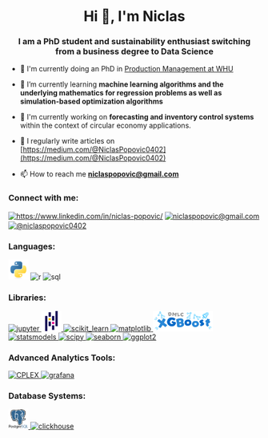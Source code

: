 <h1 align="center">Hi 👋, I'm Niclas</h1>
<h3 align="center">I am a PhD student and sustainability enthusiast switching from a business degree to Data Science</h3>

- 📝 I'm currently doing an PhD in [Production Management at WHU](https://www.whu.edu/en/faculty/supply-chain-management-group/production-management/external-doctoral-students/niclas-popovic/)

- 🌱 I’m currently learning **machine learning algorithms and the underlying mathematics for regression problems as well as simulation-based optimization algorithms**

- 🔭 I'm currently working on **forecasting and inventory control systems** within the context of circular economy applications.

- 📝 I regularly write articles on [https://medium.com/@NiclasPopovic0402](https://medium.com/@NiclasPopovic0402)

- 📫 How to reach me **niclaspopovic@gmail.com**

<h3 align="left">Connect with me:</h3>
<p align="left">
<a href="https://www.linkedin.com/in/niclas-popovic/" target="blank"><img align="center" src="https://raw.githubusercontent.com/rahuldkjain/github-profile-readme-generator/master/src/images/icons/Social/linked-in-alt.svg" alt="https://www.linkedin.com/in/niclas-popovic/" height="30" width="40" /></a>
<a href="mailto:niclaspopovic@gmail.com"><img align="center" src="https://upload.wikimedia.org/wikipedia/commons/thumb/7/7e/Gmail_icon_%282020%29.svg/1024px-Gmail_icon_%282020%29.svg.png?20221017173631" alt="niclaspopovic@gmail.com" height="30" width="40" /></a>
<a href="https://medium.com/@niclaspopovic0402" target="blank"><img align="center" src="https://raw.githubusercontent.com/rahuldkjain/github-profile-readme-generator/master/src/images/icons/Social/medium.svg" alt="@niclaspopovic0402" height="30" width="40" /></a>
</p>
<h3 align="left">Languages:</h3>
<p align="left"> 
<img src="https://raw.githubusercontent.com/devicons/devicon/master/icons/python/python-original.svg" alt="python" width="40" height="40"/> </a>
<img src="https://www.r-project.org/Rlogo.png" alt="r" width="40" height="40"/> </a> 
<img src="https://upload.wikimedia.org/wikipedia/commons/8/87/Sql_data_base_with_logo.png" alt="sql" width="80" height="40"/> </a>
</p>

<h3 align="left">Libraries:</h3>
<p align="left">
<a href="https://jupyter.org/" target="_blank" rel="noreferrer"> <img src="https://jupyter.org/assets/homepage/main-logo.svg" alt="jupyter" width="40" height="40"/> </a> 
<a href="https://pandas.pydata.org/" target="_blank" rel="noreferrer"> <img src="https://raw.githubusercontent.com/devicons/devicon/2ae2a900d2f041da66e950e4d48052658d850630/icons/pandas/pandas-original.svg" alt="pandas" width="40" height="40"/> </a>  
<a href="https://scikit-learn.org/" target="_blank" rel="noreferrer"> <img src="https://upload.wikimedia.org/wikipedia/commons/0/05/Scikit_learn_logo_small.svg" alt="scikit_learn" width="40" height="40"/> </a> 
<a href="https://matplotlib.org/" target="_blank" rel="noreferrer"> <img src="https://upload.wikimedia.org/wikipedia/commons/8/84/Matplotlib_icon.svg" alt="matplotlib" width="40" height="40"/> </a> 
<a href="https://xgboost.readthedocs.io/en/stable/" target="_blank" rel="noreferrer"> <img src="https://raw.githubusercontent.com/dmlc/dmlc.github.io/master/img/logo-m/xgboost.png" alt="xgboost" width="120" height="40"/> </a> 
<a href="https://www.statsmodels.org/stable/index.html" target="_blank" rel="noreferrer"> <img src="https://www.statsmodels.org/stable/_images/statsmodels-logo-v2-horizontal.svg" alt="statsmodels" width="40" height="40"/> </a> 
<a href="https://scipy.org/" target="_blank" rel="noreferrer"> <img src="https://scipy.org/images/logo.svg" alt="scipy" width="40" height="40"/> </a> 
<a href="https://seaborn.pydata.org/" target="_blank" rel="noreferrer"> <img src="https://seaborn.pydata.org/_images/logo-mark-lightbg.svg" alt="seaborn" width="40" height="40"/> </a> 
<a href="https://ggplot2.tidyverse.org/" target="_blank" rel="noreferrer"> <img src="https://ggplot2.tidyverse.org/logo.png" alt="ggplot2" width="40" height="40"/> </a> 
 
 </p>

<h3 align="left">Advanced Analytics Tools:</h3>
<p align="left">
<a href="https://www.ibm.com/products/ilog-cplex-optimization-studio/cplex-optimizer" target="_blank" rel="noreferrer"> <img src="https://upload.wikimedia.org/wikipedia/commons/thumb/5/51/IBM_logo.svg/800px-IBM_logo.svg.png" alt="CPLEX" width="80" height="40"/> </a>
<a href="https://grafana.com" target="_blank" rel="noreferrer"> <img src="https://www.vectorlogo.zone/logos/grafana/grafana-icon.svg" alt="grafana" width="40" height="40"/> </a> 
  </p>
  
<h3 align="left">Database Systems:</h3>
<p align="left">
 <a href="https://www.postgresql.org" target="_blank" rel="noreferrer"> <img src="https://raw.githubusercontent.com/devicons/devicon/master/icons/postgresql/postgresql-original-wordmark.svg" alt="postgresql" width="40" height="40"/> </a>
 <a href="https://www.clickhouse.com" target="_blank" rel="noreferrer"> <img src="https://wiki.bicomsystems.com/howto/clickhouse-setup/01-clickhouse-logo.jpeg" alt="clickhouse" width="80" height="40"/> </a>
 </p>
